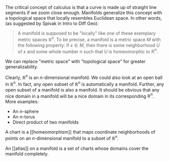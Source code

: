 The critical concept of calculus is that a curve is made up of straight line segments if we zoom close enough. Manifolds generalize this concept with a topological space that locally resembles Euclidean space. In other words, (as suggested by Spivak in Intro to Diff Geo):

> A manifold is supposed to be "locally" like one of these exemplary metric spaces $\mathbb{R}^n$. To be precise, a manifold is a metric space $M$ with the following property: If $x \in M$, then there is some neighborhood $U$ of $x$ and some whole number $n$ such that $U$ is homeomorphic to $\mathbb{R}^n$.

We can replace "metric space" with "topological space" for greater generalizability.

Clearly, $\mathbb{R}^n$ is an _n_-dimensional manifold. We could also look at an open ball in $\mathbb{R}^n$. In fact, any open subset of $\mathbb{R}^n$ is automatically a manifold. Further, any open subset of a manifold is also a manifold. It should be obvious that any nice domain in a manifold will be a nice domain in its corresponding $\mathbb{R}^n$. More examples:


- An _n_-sphere
- An _n_-torus
- Direct product of two manifolds


A chart is a [[homeomorphism]] that maps coordinate neighborhoods of points on an $n$-dimensional manifold to a subset of $\mathbb{R}^n$.

An [[atlas]] on a manifold is a set of charts whose domains cover the manifold completely.